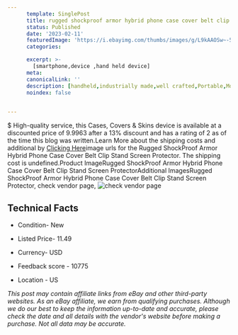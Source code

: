 ```yaml
---
      template: SinglePost
      title: rugged shockproof armor hybrid phone case cover belt clip stand screen protector
      status: Published
      date: '2023-02-11'
      featuredImage: 'https://i.ebayimg.com/thumbs/images/g/L9kAAOSw~-5jXuQW/s-l225.jpg'
      categories: 

      excerpt: >-
        [smartphone,device ,hand held device]
      meta:
      canonicalLink: ''
      description: [handheld,industrially made,well crafted,Portable,Mobile,Compact,Convenient,Lightweight,Maneuverable,Man-portable,Miniature,Carriable,Hand-held,Light,Holdable,Transportable,Mobile device,Pocket-sized,On-the-go,Wireless,Cordless,Compact size,Convenient size, smartphone,device ,hand held device]
      noindex: false

        
---
```

$
    High-quality service, this Cases, Covers & Skins device is available at a discounted price of 9.9963 after a 13% discount and has a rating of 2 as of the time this blog was written.Learn More about the shipping costs and additional by [Clicking Here](https://www.ebay.com/itm/165755767340?hash=item2697d04a2c%3Ag%3AL9kAAOSw%7E-5jXuQW&mkevt=1&mkcid=1&mkrid=711-53200-19255-0&campid=%253CePNCampaignId%253E&customid=%253CreferenceId%253E&toolid=10049)image urls for the Rugged ShockProof Armor Hybrid Phone Case Cover Belt Clip Stand Screen Protector. The shipping cost is undefined.Product ImageRugged ShockProof Armor Hybrid Phone Case Cover Belt Clip Stand Screen ProtectorAdditional ImagesRugged ShockProof Armor Hybrid Phone Case Cover Belt Clip Stand Screen Protector, check vendor page, ![check vendor page](https://origin-galleryplus.ebayimg.com/ws/web/165755767340_2_0_1/225x225.jpg,https://origin-galleryplus.ebayimg.com/ws/web/165755767340_3_0_1/225x225.jpg,https://origin-galleryplus.ebayimg.com/ws/web/165755767340_4_0_1/225x225.jpg,https://origin-galleryplus.ebayimg.com/ws/web/165755767340_5_0_1/225x225.jpg,https://origin-galleryplus.ebayimg.com/ws/web/165755767340_6_0_1/225x225.jpg,https://origin-galleryplus.ebayimg.com/ws/web/165755767340_7_0_1/225x225.jpg,https://origin-galleryplus.ebayimg.com/ws/web/165755767340_8_0_1/225x225.jpg,https://origin-galleryplus.ebayimg.com/ws/web/165755767340_9_0_1/225x225.jpg,https://origin-galleryplus.ebayimg.com/ws/web/165755767340_10_0_1/225x225.jpg,https://origin-galleryplus.ebayimg.com/ws/web/165755767340_11_0_1/225x225.jpg,https://origin-galleryplus.ebayimg.com/ws/web/165755767340_12_0_1/225x225.jpg)
    
    

 ## Technical Facts 



     
      

 - Condition- New 


      

 - Listed Price- 11.49 


      

 - Currency- USD 


      

 - Feedback score - 10775 


      

 - Location - US 


      
      

 *_This post may contain affiliate links from eBay and other third-party websites. As an eBay affiliate, we earn from qualifying purchases. Although we do our best to keep the information up-to-date and accurate, please check the date and all details with the vendor's website before making a purchase. Not all data may be accurate._*



    
    
    
    
    